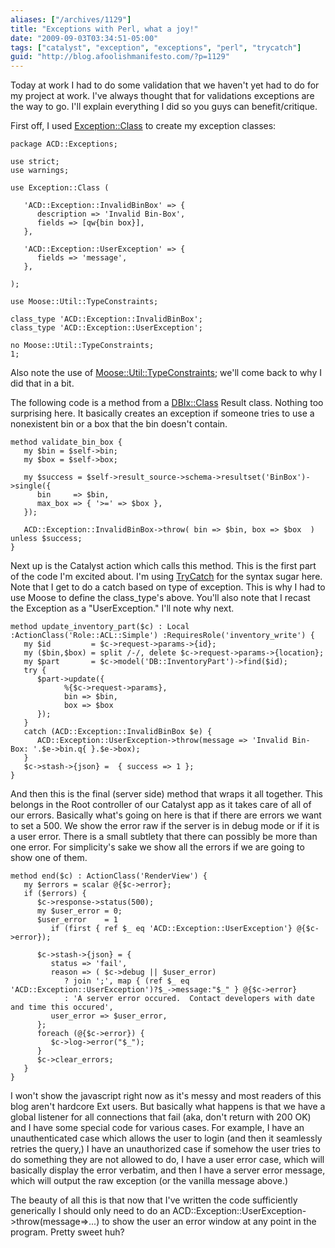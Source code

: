 ```yaml
---
aliases: ["/archives/1129"]
title: "Exceptions with Perl, what a joy!"
date: "2009-09-03T03:34:51-05:00"
tags: ["catalyst", "exception", "exceptions", "perl", "trycatch"]
guid: "http://blog.afoolishmanifesto.com/?p=1129"
---
```

Today at work I had to do some validation that we haven't yet had to do for my project at work. I've always thought that for validations exceptions are the way to go. I'll explain everything I did so you guys can benefit/critique.

First off, I used [Exception::Class](http://search.cpan.org/perldoc?Exception::Class) to create my exception classes:

    package ACD::Exceptions;

    use strict;
    use warnings;

    use Exception::Class (

       'ACD::Exception::InvalidBinBox' => {
          description => 'Invalid Bin-Box',
          fields => [qw{bin box}],
       },

       'ACD::Exception::UserException' => {
          fields => 'message',
       },

    );

    use Moose::Util::TypeConstraints;

    class_type 'ACD::Exception::InvalidBinBox';
    class_type 'ACD::Exception::UserException';

    no Moose::Util::TypeConstraints;
    1;

Also note the use of [Moose::Util::TypeConstraints](http://search.cpan.org/perldoc?Moose::Util::TypeConstraints); we'll come back to why I did that in a bit.

The following code is a method from a [DBIx::Class](http://search.cpan.org/perldoc?DBIx::Class) Result class. Nothing too surprising here. It basically creates an exception if someone tries to use a nonexistent bin or a box that the bin doesn't contain.

    method validate_bin_box {
       my $bin = $self->bin;
       my $box = $self->box;

       my $success = $self->result_source->schema->resultset('BinBox')->single({
          bin     => $bin,
          max_box => { '>=' => $box },
       });

       ACD::Exception::InvalidBinBox->throw( bin => $bin, box => $box  ) unless $success;
    }

Next up is the Catalyst action which calls this method. This is the first part of the code I'm excited about. I'm using [TryCatch](http://search.cpan.org/perldoc?TryCatch) for the syntax sugar here. Note that I get to do a catch based on type of exception. This is why I had to use Moose to define the class\_type's above. You'll also note that I recast the Exception as a "UserException." I'll note why next.

    method update_inventory_part($c) : Local :ActionClass('Role::ACL::Simple') :RequiresRole('inventory_write') {
       my $id         = $c->request->params->{id};
       my ($bin,$box) = split /-/, delete $c->request->params->{location};
       my $part       = $c->model('DB::InventoryPart')->find($id);
       try {
          $part->update({
                %{$c->request->params},
                bin => $bin,
                box => $box
          });
       }
       catch (ACD::Exception::InvalidBinBox $e) {
          ACD::Exception::UserException->throw(message => 'Invalid Bin-Box: '.$e->bin.q{ }.$e->box);
       }
       $c->stash->{json} =  { success => 1 };
    }

And then this is the final (server side) method that wraps it all together. This belongs in the Root controller of our Catalyst app as it takes care of all of our errors. Basically what's going on here is that if there are errors we want to set a 500. We show the error raw if the server is in debug mode or if it is a user error. There is a small subtlety that there can possibly be more than one error. For simplicity's sake we show all the errors if we are going to show one of them.

    method end($c) : ActionClass('RenderView') {
       my $errors = scalar @{$c->error};
       if ($errors) {
          $c->response->status(500);
          my $user_error = 0;
          $user_error    = 1
             if (first { ref $_ eq 'ACD::Exception::UserException'} @{$c->error});

          $c->stash->{json} = {
             status => 'fail',
             reason => ( $c->debug || $user_error)
                ? join ';', map { (ref $_ eq 'ACD::Exception::UserException')?$_->message:"$_" } @{$c->error}
                : 'A server error occured.  Contact developers with date and time this occured',
             user_error => $user_error,
          };
          foreach (@{$c->error}) {
             $c->log->error("$_");
          }
          $c->clear_errors;
       }
    }

I won't show the javascript right now as it's messy and most readers of this blog aren't hardcore Ext users. But basically what happens is that we have a global listener for all connections that fail (aka, don't return with 200 OK) and I have some special code for various cases. For example, I have an unauthenticated case which allows the user to login (and then it seamlessly retries the query,) I have an unauthorized case if somehow the user tries to do something they are not allowed to do, I have a user error case, which will basically display the error verbatim, and then I have a server error message, which will output the raw exception (or the vanilla message above.)

The beauty of all this is that now that I've written the code sufficiently generically I should only need to do an ACD::Exception::UserException->throw(message=>...) to show the user an error window at any point in the program. Pretty sweet huh?
